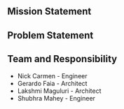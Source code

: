 ## Mission Statement

## Problem Statement

## Team and Responsibility
* Nick Carmen - Engineer
* Gerardo Faia - Architect
* Lakshmi Maguluri - Architect
* Shubhra Mahey - Engineer
